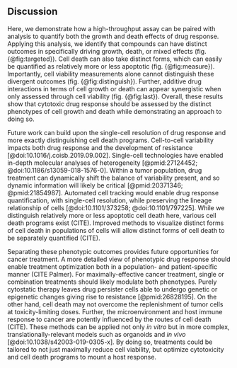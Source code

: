 ## Discussion

Here, we demonstrate how a high-throughput assay can be paired with analysis to quantify both the growth and death effects of drug response. Applying this analysis, we identify that compounds can have distinct outcomes in specifically driving growth, death, or mixed effects (fig. {@fig:targeted}). Cell death can also take distinct forms, which can easily be quantified as relatively more or less apoptotic (fig. {@fig:measure}). Importantly, cell viability measurements alone cannot distinguish these divergent outcomes (fig. {@fig:distinguish}). Further, additive drug interactions in terms of cell growth or death can appear synergistic when only assessed through cell viability (fig. {@fig:last}). Overall, these results show that cytotoxic drug response should be assessed by the distinct phenotypes of cell growth and death while demonstrating an approach to doing so.

Future work can build upon the single-cell resolution of drug response and more exactly distinguishing cell death programs. Cell-to-cell variability impacts both drug response and the development of resistance [@doi:10.1016/j.coisb.2019.09.002]. Single-cell technologies have enabled in-depth molecular analyses of heterogeneity [@pmid:27124452; @doi:10.1186/s13059-018-1576-0]. Within a tumor population, drug treatment can dynamically shift the balance of variability present, and so dynamic information will likely be critical [@pmid:20371346; @pmid:21854987]. Automated cell tracking would enable drug response quantification, with single-cell resolution, while preserving the lineage relationship of cells [@doi:10.1101/373258; @doi:10.1101/797225]. While we distinguish relatively more or less apoptotic cell death here, various cell death programs exist (CITE). Improved methods to visualize distinct forms of cell death in populations of cells will allow distinct forms of cell death to be separately quantified (CITE).

Separating these phenotypic outcomes provides future opportunities for cancer treatment. A more detailed view of phenotypic drug response should enable treatment optimization both in a population- and patient-specific manner (CITE Palmer). For maximally-effective cancer treatment, single or combination treatments should likely modulate both phenotypes. Purely cytostatic therapy leaves drug persister cells able to undergo genetic or epigenetic changes giving rise to resistance [@pmid:26828195]. On the other hand, cell death may not overcome the replenishment of tumor cells at toxicity-limiting doses. Further, the microenvironment and host immune response to cancer are potently influenced by the routes of cell death (CITE). These methods can be applied not only *in vitro* but in more complex, translationally-relevant models such as organoids and *in vivo* [@doi:10.1038/s42003-019-0305-x]. By doing so, treatments could be tailored to not just maximally reduce cell viability, but optimize cytotoxicity and cell death programs to mount a host response.

